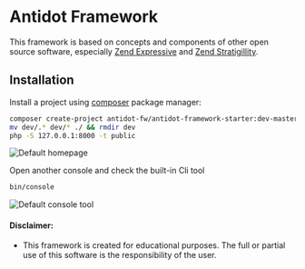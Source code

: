Antidot Framework
=================

This framework is based on concepts and components of other open source software, especially [Zend Expressive](https://docs.zendframework.com/zend-expressive/) and [Zend Stratigillity](https://docs.zendframework.com/zend-stratigility/).

## Installation

Install a project using [composer](https://getcomposer.org/download/) package manager:

````bash
composer create-project antidot-fw/antidot-framework-starter:dev-master dev
mv dev/.* dev/* ./ && rmdir dev
php -S 127.0.0.1:8000 -t public
````

![Default homepage](https://getting-started.antidotfw.io/images/default-homepage.jpg)

Open another console and check the built-in Cli tool

````bash
bin/console
````

![Default console tool](https://getting-started.antidotfw.io/images/default-console.jpg)

#### Disclaimer: 

* This framework is created for educational purposes. The full or partial use of this software is the responsibility of the user.
